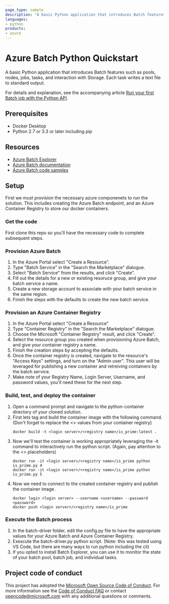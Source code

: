 ```yaml
---
page_type: sample
description: "A basic Python application that introduces Batch features such as pools, nodes, jobs, tasks, and interaction with Storage."
languages:
- python
products:
- azure
---
```


# Azure Batch Python Quickstart

A basic Python application that introduces Batch features such as pools, nodes, jobs, tasks, and interaction with Storage. Each task writes a text file to standard output.

For details and explanation, see the accompanying article [Run your first Batch job with the Python API](https://docs.microsoft.com/azure/batch/quick-run-python).

## Prerequisites

- Docker Desktop
- Python 2.7 or 3.3 or later including pip

## Resources

- [Azure Batch Explorer](https://azure.github.io/BatchExplorer/)
- [Azure Batch documentation](https://docs.microsoft.com/azure/batch/)
- [Azure Batch code samples](https://github.com/Azure/azure-batch-samples)

## Setup

First we must provision the necessary azure componenets to run the solution.  This includes creating the Azure Batch endpoint, and an Azure Container Registry to store our docker containers.

### Get the code

First clone this repo so you'll have the necessary code to complete subsequent steps.

### Provision Azure Batch

1. In the Azure Portal select "Create a Resource".
1. Type "Batch Service" in the "Search the Marketplace" dialogue.
1. Select "Batch Service" from the results, and click "Create".
1. Fill out the details for a new or existing resoruce group, and give your batch service a name.
1. Create a new storage account to associate with your batch service in the same region.
1. Finish the steps with the defaults to create the new batch service.

### Provision an Azure Container Registry

1. In the Azure Portal select "Create a Resource"
1. Type "Container Registry" in the "Search the Marketplace" dialogue.
1. Choose the Microsoft "Container Registry" result, and click "Create".
1. Select the resource group you created when provisioning Azure Batch, and give your container registry a name.
1. Finish the creation steps by accepting the defaults.
1. Once the container registry is created, navigate to the resource's "Access Keys" settings, and turn on the "Admin user".  This user will be leveraged for publishing a new container and retreiving containers by the batch service.
1. Make note of your Registry Name, Login Server, Username, and password values, you'll need these for the next step.

### Build, test, and deploy the container

1. Open a command prompt and navigate to the python-container directory of your cloned solution.
1. First lets tag and build the container image with the following command.  (Don't forget to replace the <> values from your container registry)
    ```
    docker build -t <login server>/<registry name>/is_prime:latest .
    ```
3. Now we'll test the container is working appropriately leveraging the -it command to interactively run the python script.  (Again, pay attention to the <> placeholders)
    ```
    docker run -it <login server>/<registry name>/is_prime python is_prime.py 4
    docker run -it <login server>/<registry name>/is_prime python is_prime.py 5
    ```
4. Now we need to connect to the created container registry and publish the container image.
    ```
    docker login <login server> --username <username> --password <password>
    docker push <login server>/<registry name>/is_prime
    ```

### Execute the Batch process

1. In the batch-driver folder, edit the config.py file to have the appropriate values for your Azure Batch and Azure Container Registry.
1. Exexcute the batch-driver.py python script.  (Note: this was tested using VS Code, but there are many ways to run python including the cli)
1. If you opted to install Batch Explorer, you can use it to monitor the state of your batch pool, batch job, and individual tasks.

## Project code of conduct

This project has adopted the [Microsoft Open Source Code of Conduct](https://opensource.microsoft.com/codeofconduct/). For more information see the [Code of Conduct FAQ](https://opensource.microsoft.com/codeofconduct/faq/) or contact [opencode@microsoft.com](mailto:opencode@microsoft.com) with any additional questions or comments.

